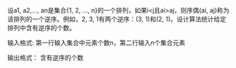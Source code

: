  设a1, a2,…, an是集合{1, 2, …, n}的一个排列，如果i<j且ai>aj，则序偶(ai, aj)称为该排列的一个逆序。例如，2, 3, 1有两个逆序：(3, 1)和(2, 1)。设计算法统计给定排列中含有逆序的个数。

输入格式:
   第一行输入集合中元素个数n，第二行输入n个集合元素

输出格式：
  含有逆序的个数
